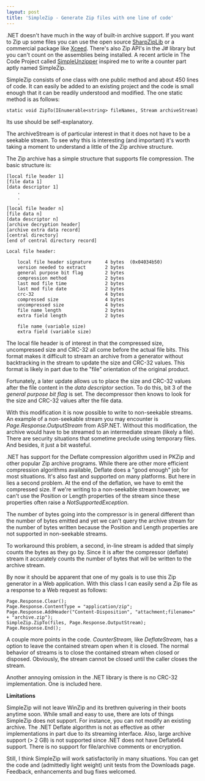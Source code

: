 ```yaml
---
layout: post
title: 'SimpleZip - Generate Zip files with one line of code'
---
```

.NET doesn't have much in the way of built-in archive support. If you want to Zip up some files you can use the open source [SharpZipLib](http://www.icsharpcode.net/OpenSource/SharpZipLib/) or a commercial package like [Xceed](http://xceed.com/). There's also Zip API's in the J# library but you can't count on the assemblies being installed. A recent article in The Code Project called [SimpleUnzipper](http://www.codeproject.com/KB/cs/Simple_Unzipper.aspx) inspired me to write a counter part aptly named SimpleZip.

SimpleZip consists of one class with one public method and about 450 lines of code. It can easily be added to an existing project and the code is small enough that it can be readily understood and modified. The one static method is as follows:

    static void ZipTo(IEnumerable<string> fileNames, Stream archiveStream)

Its use should be self-explanatory.

The archiveStream is of particular interest in that it does not have to be a seekable stream. To see why this is interesting (and important) it's worth taking a moment to understand a little of the Zip archive structure.

The Zip archive has a simple structure that supports file compression. The basic structure is:
    
    [local file header 1]
    [file data 1]
    [data descriptor 1]
        . 
        .
        .
    [local file header n]
    [file data n]
    [data descriptor n]
    [archive decryption header] 
    [archive extra data record] 
    [central directory]
    [end of central directory record]
    
    Local file header:
    
        local file header signature     4 bytes  (0x04034b50)
        version needed to extract       2 bytes
        general purpose bit flag        2 bytes
        compression method              2 bytes
        last mod file time              2 bytes
        last mod file date              2 bytes
        crc-32                          4 bytes
        compressed size                 4 bytes
        uncompressed size               4 bytes
        file name length                2 bytes
        extra field length              2 bytes
    
        file name (variable size)
        extra field (variable size)

The local file header is of interest in that the compressed size, uncompressed size and CRC-32 all come before the actual file bits. This format makes it difficult to stream an archive from a generator without backtracking in the stream to update the size and CRC-32 values. This format is likely in part due to the "file" orientation of the original product.

Fortunately, a later update allows us to place the size and CRC-32 values after the file content in the _data descriptor_ section. To do this, bit 3 of the _general purpose bit flag_ is set. The decompressor then knows to look for the size and CRC-32 values after the file data.

With this modification it is now possible to write to non-seekable streams. An example of a non-seekable stream you may encounter is _Page.Response.OutputStream_ from ASP.NET. Without this modification, the archive would have to be streamed to an intermediate stream (likely a file). There are security situations that sometime preclude using temporary files. And besides, it just a bit wasteful.

.NET has support for the Deflate compression algorithm used in PKZip and other popular Zip archive programs. While there are other more efficient compression algorithms available, Deflate does a "good enough" job for most situations. It's also fast and supported on many platforms. But here in lies a second problem. At the end of the deflation, we have to emit the compressed size. If we're writing to a non-seekable stream however, we can't use the Position or Length properties of the stream since these properties often raise a _NotSupportedException_. 

The number of bytes going into the compressor is in general different than the number of bytes emitted and yet we can't query the archive stream for the number of bytes written because the Position and Length properties are not supported in non-seekable streams.


To workaround this problem, a second, in-line stream is added that simply counts the bytes as they go by. Since it is after the compressor (deflate) stream it accurately counts the number of bytes that will be written to the archive stream.


By now it should be apparent that one of my goals is to use this Zip generator in a Web application. With this class I can easily send a Zip file as a response to a Web request as follows:

    Page.Response.Clear();   
    Page.Response.ContentType = "application/zip";   
    Page.Response.AddHeader("Content-Disposition", "attachment;filename=" + "archive.zip");   
    SimpleZip.ZipTo(files, Page.Response.OutputStream);   
    Page.Response.End();

A couple more points in the code. _CounterStream,_ like _DeflateStream,_ has a option to leave the contained stream open when it is closed. The normal behavior of streams is to close the contained stream when closed or disposed. Obviously, the stream cannot be closed until the caller closes the stream.

Another annoying omission in the .NET library is there is no CRC-32 implementation. One is included here.

**Limitations** 

SimpleZip will not leave WinZip and its brethren quivering in their boots anytime soon. While small and easy to use, there are lots of things SimpleZip does not support. For instance, you can not modify an existing archive. The .NET Deflate algorithm is not as effective as other implementations in part due to its streaming interface. Also, large archive support (> 2 GB) is not supported since .NET does not have Deflate64 support. There is no support for file/archive comments or encryption.

Still, I think SimpleZip will work satisfactorily in many situations. You can get the code and (admittedly light weight) unit tests from the Downloads page. Feedback, enhancements and bug fixes welcomed.
